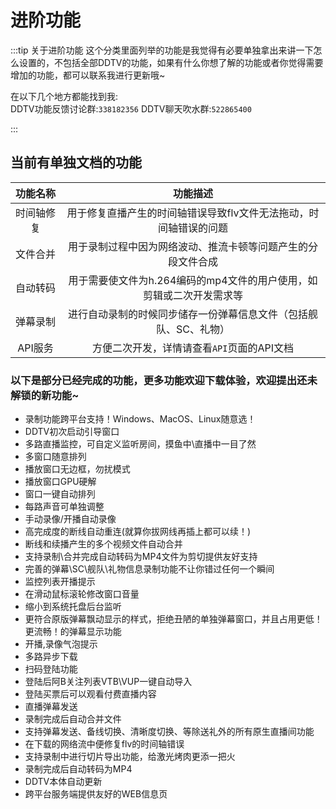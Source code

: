 # 进阶功能
:::tip 关于进阶功能
这个分类里面列举的功能是我觉得有必要单独拿出来讲一下怎么设置的，不包括全部DDTV的功能，如果有什么你想了解的功能或者你觉得需要增加的功能，都可以联系我进行更新哦~  
  
在以下几个地方都能找到我:  
DDTV功能反馈讨论群:`338182356`
DDTV聊天吹水群:`522865400`  

:::

## 当前有单独文档的功能
|功能名称|功能描述|
|:--:|:--:|
|时间轴修复|用于修复直播产生的时间轴错误导致flv文件无法拖动，时间轴错误的问题|
|文件合并|用于录制过程中因为网络波动、推流卡顿等问题产生的分段文件合成|
|自动转码|用于需要使文件为h.264编码的mp4文件的用户使用，如剪辑或二次开发需求等|
|弹幕录制|进行自动录制的时候同步储存一份弹幕信息文件（包括舰队、SC、礼物）|
|API服务|方便二次开发，详情请查看`API`页面的API文档|

### 以下是部分已经完成的功能，更多功能欢迎下载体验，欢迎提出还未解锁的新功能~
* 录制功能跨平台支持！Windows、MacOS、Linux随意选！
* DDTV初次启动引导窗口
* 多路直播监控，可自定义监听房间，摸鱼中\直播中一目了然
* 多窗口随意排列
* 播放窗口无边框，勿扰模式
* 播放窗口GPU硬解
* 窗口一键自动排列
* 每路声音可单独调整
* 手动录像/开播自动录像
* 高完成度的断线自动重连(就算你拔网线再插上都可以续！)
* 断线和续播产生的多个视频文件自动合并
* 支持录制\合并完成自动转码为MP4文件为剪切提供友好支持
* 完善的弹幕\SC\舰队\礼物信息录制功能不让你错过任何一个瞬间
* 监控列表开播提示
* 在滑动鼠标滚轮修改窗口音量
* 缩小到系统托盘后台监听
* 更符合原版弹幕飘动显示的样式，拒绝丑陋的单独弹幕窗口，并且占用更低！更流畅！的弹幕显示功能
* 开播,录像气泡提示
* 多路异步下载
* 扫码登陆功能
* 登陆后阿B关注列表VTB\VUP一键自动导入
* 登陆买票后可以观看付费直播内容
* 直播弹幕发送
* 录制完成后自动合并文件
* 支持弹幕发送、备线切换、清晰度切换、等除送礼外的所有原生直播间功能
* 在下载的网络流中便修复flv的时间轴错误
* 支持录制中进行切片导出功能，给激光烤肉更添一把火
* 录制完成后自动转码为MP4
* DDTV本体自动更新
* 跨平台服务端提供友好的WEB信息页
